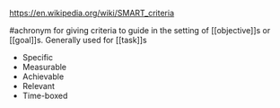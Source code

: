 https://en.wikipedia.org/wiki/SMART_criteria

#achronym  for giving criteria to guide in the setting of [[objective]]s or [[goal]]s. Generally used for [[task]]s

 - Specific
 - Measurable
 - Achievable
 - Relevant
 - Time-boxed